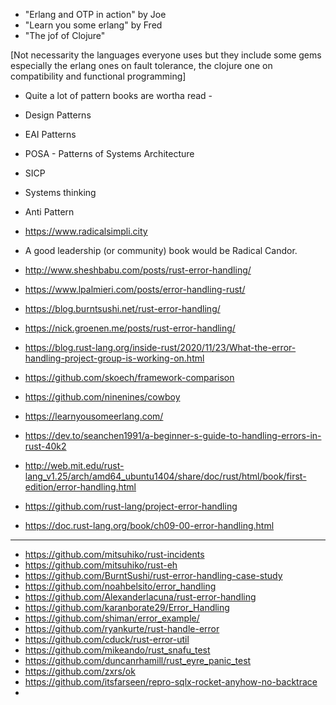 * "Erlang and OTP in action" by Joe
* "Learn you some erlang" by Fred
* "The jof of Clojure"

[Not necessarity the languages everyone uses but they include some gems especially the erlang ones on fault tolerance, the clojure one on compatibility and functional programming]

* Quite a lot of pattern books are wortha read - 
* Design Patterns 
* EAI Patterns
* POSA - Patterns of Systems Architecture
* SICP
* Systems thinking 
* Anti Pattern
* https://www.radicalsimpli.city
* A good leadership (or community) book would be Radical Candor.

* http://www.sheshbabu.com/posts/rust-error-handling/
* https://www.lpalmieri.com/posts/error-handling-rust/
* https://blog.burntsushi.net/rust-error-handling/
* https://nick.groenen.me/posts/rust-error-handling/
* https://blog.rust-lang.org/inside-rust/2020/11/23/What-the-error-handling-project-group-is-working-on.html
* https://github.com/skoech/framework-comparison
* https://github.com/ninenines/cowboy
* https://learnyousomeerlang.com/
* https://dev.to/seanchen1991/a-beginner-s-guide-to-handling-errors-in-rust-40k2
* http://web.mit.edu/rust-lang_v1.25/arch/amd64_ubuntu1404/share/doc/rust/html/book/first-edition/error-handling.html
* https://github.com/rust-lang/project-error-handling
* https://doc.rust-lang.org/book/ch09-00-error-handling.html
---

* https://github.com/mitsuhiko/rust-incidents
* https://github.com/mitsuhiko/rust-eh
* https://github.com/BurntSushi/rust-error-handling-case-study
* https://github.com/noahbelsito/error_handling
* https://github.com/Alexanderlacuna/rust-error-handling
* https://github.com/karanborate29/Error_Handling
* https://github.com/shiman/error_example/
* https://github.com/ryankurte/rust-handle-error
* https://github.com/cduck/rust-error-util
* https://github.com/mikeando/rust_snafu_test
* https://github.com/duncanrhamill/rust_eyre_panic_test
* https://github.com/zxrs/ok
* https://github.com/itsfarseen/repro-sqlx-rocket-anyhow-no-backtrace
* 

